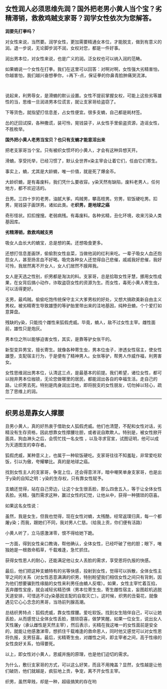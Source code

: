 女性润人必须思维先润？国外把老男小黄人当个宝？劣精滞销，救救鸡贼支家哥？润学女性依次为您解答。
-------

**润要先打拳吗？**

对女性来说，当然要。润学女性，更加需要精通女本位，才能脱支，做到有意义的润。退一步说，无论脚步润不润，女权对您，都是一件好事。

润出男本位，对女性来说，也是广义的润。泛女权也可以纳入润的范畴。

如果蝻说一个女性在打拳。我们在这里可以回答：对啊对啊，女性强大劣精害怕，你越害怕，我们越兴奋想拳你，÷再下-点，保证拳的你鼻青脸肿痛哭流涕。

</br>

说起来，利男辱女，是滑蝻的默认设置。女性不提前掌握女权，可能上这些劣等雄性的当，思维一旦润进男本位谎言，就让支家哥给盗窃了。

下等货色，就指望打信息差，占女性便宜。很多支蝻，自己都是耗材签。

怂的迂回试探，各种撒谎，装可怜，晃钱袋子，从女性手里偷盗资源，造谣女性，不胜枚举。

**国外把小黄人老男当宝贝？也只有支蝻才能意淫出来**

把老支家哥当个宝。只有被织女惯坏的小黄人，才会有这种异想天开。

滑蝻，享受托举，已经习惯了，默认全世界x染主宰会让着它们，任由它们寄生。

事实上，蝻，尤其是大龄蝻，唯一价值，就是死了爆金币。

大龄织蝻，是有毒废料，我们凭什么要收容。y染天然有缺陷，废料老男人，任何地方，都不欢迎活的。

丑男。三四十岁的老男，油腻大爹。鸡贼男，攀高枝男。穷男，软饭硬吃男。扣男，晃钱袋子画饼男。诸如此类。老**织男，是地球之癌**

奇形怪状。扣扣搜搜。老弱病残。有毒废料。各种劣精，丑化环境，收来污染人类基因库。

**劣精滞销，救救鸡贼支男**

吸女人血长大的蝻宝，总是想的美。还想吸食更多。

还想打信息差画饼，偷偷割女性韭菜，当做他润的红利来吃。一辈子吸女人血还抱怨女人，甚至扬言血不好喝。吸完各种女人还觉得自己悲催，戚戚我好悲催，我好可怜，我居然离不开女人，女人们居然不膜拜我。

女人是天选之性别，织男都是淘汰的料。支家哥，总是拾取女性牙慧，挪用女性成果，在女背后搞小动作，诈取盗窃女性的资源为生。而女性，毒死小黄人寄生虫，可以活得更好。

支男，最鸡贼。偷偷吃饱传统保守主义大爹男权的好处，又想大搞欧美新自由主义男权。被劣精寄生导致雄堕的等驴胎里带出来的洼地基因，纯种丑蝻，个个爱打如意算盘。

残缺的y染，只能找个雌性来狐假虎威。毕竟，蝻人，敌不过女性主宰。雌性面前，雄性只是炮灰。

男本位之所以能够迫害女性，其实，是靠等驴女伥干的。

新型变异男宝，擅长寄生。就像各种寄生虫，男本位虫子，渗透女性宿主，使女性雄堕，支配宿主行为，于是便有了精神男人。女伥等驴，帮男人作威作福，利男害女。

女性思维润出男本位，认清这三点，是最基本的前提。我们希望，诸位女性，都可以抛弃男本位枷锁，无论您做哪里的居民，都能润出各自的幸福生活。走自己的路，让织男去死。特别是肉身润出洼地，即将脱支的女性朋友，切勿掉以轻心，疏忽了思维上的润。

--------

## 织男总是靠女人撑腰

丑男小黄人，真的好热衷于借助女人狐假虎威。他们也清楚，不配和女性对话，劣精没有生存资格，因此想靠女性撑腰壮胆，或者说自欺欺人。特别是，被女性掀开面具，狗血淋头之后，会慌忙找一名女性
，以及寻求官宣，试图证明，他可以成为天道图支的幸存者。

狐假虎威，某种意义上，也属于一种软饭硬吃。支家哥往往不知羞耻，非常爱吃软饭，引以为傲，夸耀攀比。真的是地球之癌。

找到女性主人的支家哥，争宠上位，还会得意洋洋，暗中嘲笑单身支家哥，也是出于y染的自知之明：y染的生存权，只有靠女性赋予。

支蝻还觉得，站在自己旁边，让这个女生很丢脸，那么四舍五入，等于让全体女性丢脸。劣精，强烈需求这种，赢过女性的幻觉，让他从中，获得一种猥琐的窃喜。

如果这名女性说：

虽然，我是女生，但我也觉得，现在女性对蝻，太残酷，经常返璞归真，每一个都屠y染；而我，跟她们不同，我对男人仁慈。（给我上贡，你们便有活路）

小黄人听了，立马感激涕零，恨不得给她下跪。

一方面，得到女性亲口教诲，帮他确认，全体女性，已经吓破了他的胆；眼下，唯独她是一根救命稻草，千载难逢，急忙抓住。

获得女性恩人的耐心，还能满足他让女人丢脸的需求，享受恩将仇报的快感。

最后，他们把这种支蝻特有的劣等快感，投射到女性，觉得可以拆散，全体女性主宰之间的关系（对女性恶意满满的织男，特别盼望我们相信女性之间只有背刺，因为他们想要骗到性缘脑的女性来利男任由蝻人反噬）。如果，女性主宰忙着互掐，丟弃雌性宝座，就会减轻劣精恐惧（男本位寄生虫，寄生雌性宿主，妄图趁机逃脱天道安排，可惜逃不过y染基因支配的自取灭亡）。这时候，织男的丑菊花，就像遇见它心心念念的黑哥，当场前列腺高潮。

总结织男特点：狐假虎威，靠女性撑腰。爱吃软饭。找到女生陪伴自己，可以让她丢脸，从而感觉让全体女性丢脸，猥琐窃喜，做梦笑醒。如果一位女生，说出女人天性屠y（承认雌性是天然主宰），然后表示，劣精在我这唯一的女性面前是安全的，就能让他感激涕零，想抓住千载难逢的救命恩人，同时他又感觉可以对女性恩将仇报，支男狂喜。最后，劣精寄生虫，对雌性之间，即主宰者之间，高于性缘的女性良好关系，怕得要死。

以上，即女性对小黄人，恩威并施的原理，也是他们迫切的需求。

为什么，敷衍支家哥的方式，可以这么好笑，而且不用掩盖？显然，女性越是让他们破防，他们就越是，疯狂地上贡，争宠，离不开女性主宰。

织男，虽然卑贱，却是一种，超级搞笑的存在哟
